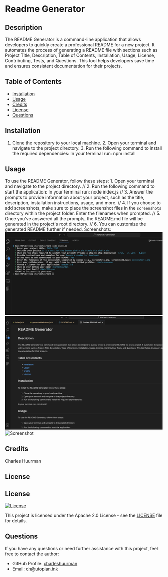 # Readme Generator

## Description
The README Generator is a command-line application that allows developers to quickly create a professional README for a new project. It automates the process of generating a README file with sections such as Project Title, Description, Table of Contents, Installation, Usage, License, Contributing, Tests, and Questions. This tool helps developers save time and ensures consistent documentation for their projects.

## Table of Contents

- [Installation](#installation)
- [Usage](#usage)
- [Credits](#credits)
- [License](#license)
- [Questions](#questions)

## Installation
1. Clone the repository to your local machine. 2. Open your terminal and navigate to the project directory. 3.  Run the following command to install the required dependencies: In your terminal run: npm install

## Usage
To use the README Generator, follow these steps: 1. Open your terminal and navigate to the project directory. // 2. Run the following command to start the application: In your terminal run: node index.js // 3. Answer the prompts to provide information about your project, such as the title, description, installation instructions, usage, and more. // 4. If you choose to add screenshots, make sure to place the screenshot files in the `screenshots` directory within the project folder. Enter the filenames when prompted. // 5. Once you've answered all the prompts, the README.md file will be generated in the project's root directory. // 6. You can customize the generated README further if needed.
Screenshots:
![Screenshot](screenshot1.png)
![Screenshot](screenshot2.png)
![Screenshot]()

## Credits
Charles Huurman

## License
## License
[![License](https://img.shields.io/badge/License-Apache%202.0-blue.svg)](https://opensource.org/licenses/Apache-2.0)

This project is licensed under the Apache 2.0 License - see the [LICENSE](LICENSE) file for details.

## Questions

If you have any questions or need further assistance with this project, feel free to contact the author:

- GitHub Profile: [charleshuurman](https://github.com/charleshuurman)
- Email: [ch@utopian.ink](mailto:ch@utopian.ink)


